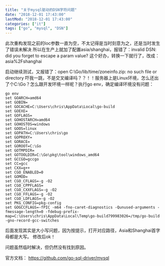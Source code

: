 ```yaml
---
title: "关于mysql驱动的DSN字符问题"
date: "2018-12-01 17:43:00"
lastMod: "2018-12-01 17:43:00"
categories: ["it"]
tags: ["go", "mysql", "DSN"]
---
```


此次重构发现之前的loc参数一直为空，不太记得是当时刻意为之，还是当时发生了错误未解决
所以在生产上就加了配置asia/shanghai，报错了：invalid DSN: did you forget to escape a param value?
这个好办，转换一下就行了，改成：asia%2Fshanghai

启动继续测试，又报错了：open C:\Go/lib/time/zoneinfo.zip: no such file or directory
吓我一跳，不是交叉编译吗？？！！服务器上是Linux环境，怎么还出了个C:\Go？怎么跟开发环境一样呢？执行go env，确定编译环境没有问题：
```
go env
set GOARCH=amd64
set GOBIN=
set GOCACHE=C:\Users\chris\AppData\Local\go-build
set GOEXE=
set GOFLAGS=
set GOHOSTARCH=amd64
set GOHOSTOS=windows
set GOOS=linux
set GOPATH=C:\Users\chris\go
set GOPROXY=
set GORACE=
set GOROOT=C:\Go
set GOTMPDIR=
set GOTOOLDIR=C:\Go\pkg\tool\windows_amd64
set GCCGO=gccgo
set CC=gcc
set CXX=g++
set CGO_ENABLED=0
set GOMOD=
set CGO_CFLAGS=-g -O2
set CGO_CPPFLAGS=
set CGO_CXXFLAGS=-g -O2
set CGO_FFLAGS=-g -O2
set CGO_LDFLAGS=-g -O2
set PKG_CONFIG=pkg-config
set GOGCCFLAGS=-fPIC -m64 -fno-caret-diagnostics -Qunused-arguments -fmessage-length=0 -fdebug-prefix-map=C:\Users\chris\AppData\Local\Temp\go-build799983026=/tmp/go-build -gno-record-gcc-switches
```

后面发现其实是大小写问题，因为按提示，打开对应路径，Asia和Shanghai首字母都是大写。
修改后ok！

问题虽然临时解决，但仍然没有找到原因。

官方文档：
https://github.com/go-sql-driver/mysql